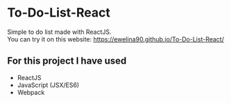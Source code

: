 # To-Do-List-React

Simple to do list made with ReactJS. </br >
You can try it on this website: https://ewelina90.github.io/To-Do-List-React/

## For this project I have used

* ReactJS
* JavaScript (JSX/ES6)
* Webpack

